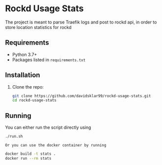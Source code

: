 # Rockd Usage Stats

The project is meant to parse Traefik logs and post to rockd api, in order to store location statistics for rockd

## Requirements

- Python 3.7+
- Packages listed in `requirements.txt`

## Installation

1. Clone the repo:
   ```bash
   git clone https://github.com/davidsklar99/rockd-usage-stats.git
   cd rockd-usage-stats

## Running
You can either run the script directly using 
   ```bash
   ./run.sh
   ```

    Or you can use the docker container by running
   ```bash
   docker build -t stats .
   docker run --rm stats
   ```

